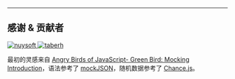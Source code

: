 ---

## 感谢 & 贡献者
<a class="photo" href="https://github.com/nuysoft">
  <img alt="nuysoft" src="https://1.gravatar.com/avatar/f027d7d8970d6602d2ff21eb3d3f42c1">
</a>
<a class="photo" href="https://github.com/taberh">
  <img alt="taberh" src="https://1.gravatar.com/avatar/2df8874b24d703cc5941b6242c54c9e4">
</a>

最初的灵感来自 [Angry Birds of JavaScript- Green Bird: Mocking Introduction](http://www.elijahmanor.com/angry-birds-of-javascript-green-bird-mocking/)，语法参考了 [mockJSON](https://github.com/mennovanslooten/mockJSON)，随机数据参考了 [Chance.js](http://chancejs.com/)。

<!-- 灵感来自 [Elijah Manor])(http://elijahmanor.com/) 的系列博文 [Angry Birds of JavaScript Series](http://www.elijahmanor.com/angry-birds-of-javascript-series/) 中的 [Angry Birds of JavaScript- Green Bird: Mocking Introduction](http://www.elijahmanor.com/angry-birds-of-javascript-green-bird-mocking/) -->